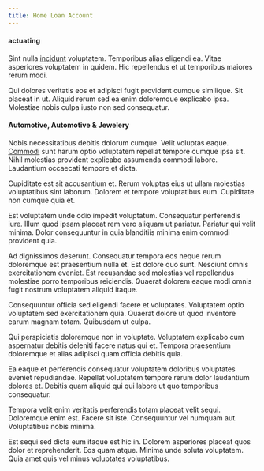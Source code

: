 ```yaml
---
title: Home Loan Account
---
```


#### actuating

Sint nulla [incidunt](/et/voluptatem/actuating.md) voluptatem. Temporibus alias eligendi ea. Vitae asperiores voluptatem in quidem. Hic repellendus et ut temporibus maiores rerum modi.

Qui dolores veritatis eos et adipisci fugit provident cumque similique. Sit placeat in ut. Aliquid rerum sed ea enim doloremque explicabo ipsa. Molestiae nobis culpa iusto non sed consequatur.

#### Automotive, Automotive & Jewelery

Nobis necessitatibus debitis dolorum cumque. Velit voluptas eaque. [Commodi](/et/voluptatem/excepturi/iure/application_kwacha_task_force.md) sunt harum optio voluptatem repellat tempore cumque ipsa sit. Nihil molestias provident explicabo assumenda commodi labore. Laudantium occaecati tempore et dicta.

Cupiditate est sit accusantium et. Rerum voluptas eius ut ullam molestias voluptatibus sint laborum. Dolorem et tempore voluptatibus eum. Cupiditate non cumque quia et.

Est voluptatem unde odio impedit voluptatum. Consequatur perferendis iure. Illum quod ipsam placeat rem vero aliquam ut pariatur. Pariatur qui velit minima. Dolor consequuntur in quia blanditiis minima enim commodi provident quia.

Ad dignissimos deserunt. Consequatur tempora eos neque rerum doloremque est praesentium nulla et. Est dolore quo sunt. Nesciunt omnis exercitationem eveniet. Est recusandae sed molestias vel repellendus molestiae porro temporibus reiciendis. Quaerat dolorem eaque modi omnis fugit nostrum voluptatem aliquid itaque.

Consequuntur officia sed eligendi facere et voluptates. Voluptatem optio voluptatem sed exercitationem quia. Quaerat dolore ut quod inventore earum magnam totam. Quibusdam ut culpa.

Qui perspiciatis doloremque non in voluptate. Voluptatem explicabo cum aspernatur debitis deleniti facere natus qui et. Tempora praesentium doloremque et alias adipisci quam officia debitis quia.

Ea eaque et perferendis consequatur voluptatem doloribus voluptates eveniet repudiandae. Repellat voluptatem tempore rerum dolor laudantium dolores et. Debitis quam aliquid qui qui labore ut quo temporibus consequatur.

Tempora velit enim veritatis perferendis totam placeat velit sequi. Doloremque enim est. Facere sit iste. Consequuntur vel numquam aut. Voluptatibus nobis minima.

Est sequi sed dicta eum itaque est hic in. Dolorem asperiores placeat quos dolor et reprehenderit. Eos quam atque. Minima unde soluta voluptatem. Quia amet quis vel minus voluptates voluptatibus.
